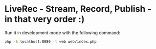 # LiveRec - Stream, Record, Publish - in that very order :)

Run it in development mode with the following command:

``` bash
php -S localhost:8080 -t web web/index.php
```
